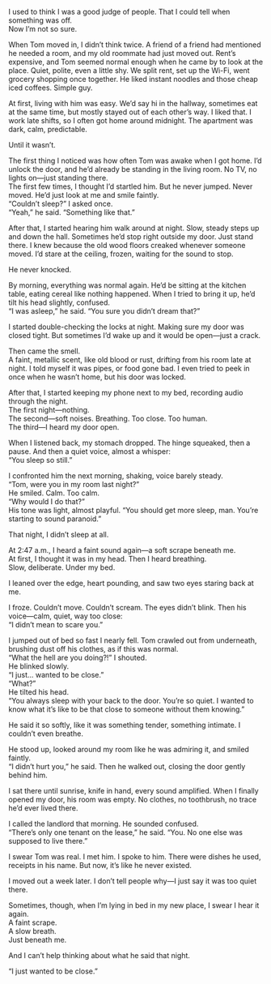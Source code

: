 I used to think I was a good judge of people. That I could tell when something was off.  
Now I’m not so sure.

When Tom moved in, I didn’t think twice. A friend of a friend had mentioned he needed a room, and my old roommate had just moved out. Rent’s expensive, and Tom seemed normal enough when he came by to look at the place. Quiet, polite, even a little shy. We split rent, set up the Wi-Fi, went grocery shopping once together. He liked instant noodles and those cheap iced coffees. Simple guy.

At first, living with him was easy. We’d say hi in the hallway, sometimes eat at the same time, but mostly stayed out of each other’s way. I liked that. I work late shifts, so I often got home around midnight. The apartment was dark, calm, predictable.

Until it wasn’t.

The first thing I noticed was how often Tom was awake when I got home. I’d unlock the door, and he’d already be standing in the living room. No TV, no lights on—just standing there.  
The first few times, I thought I’d startled him. But he never jumped. Never moved. He’d just look at me and smile faintly.  
“Couldn’t sleep?” I asked once.  
“Yeah,” he said. “Something like that.”

After that, I started hearing him walk around at night. Slow, steady steps up and down the hall. Sometimes he’d stop right outside my door. Just stand there. I knew because the old wood floors creaked whenever someone moved. I’d stare at the ceiling, frozen, waiting for the sound to stop.

He never knocked.

By morning, everything was normal again. He’d be sitting at the kitchen table, eating cereal like nothing happened. When I tried to bring it up, he’d tilt his head slightly, confused.  
“I was asleep,” he said. “You sure you didn’t dream that?”

I started double-checking the locks at night. Making sure my door was closed tight. But sometimes I’d wake up and it would be open—just a crack.

Then came the smell.  
A faint, metallic scent, like old blood or rust, drifting from his room late at night. I told myself it was pipes, or food gone bad. I even tried to peek in once when he wasn’t home, but his door was locked.

After that, I started keeping my phone next to my bed, recording audio through the night.  
The first night—nothing.  
The second—soft noises. Breathing. Too close. Too human.  
The third—I heard my door open.

When I listened back, my stomach dropped. The hinge squeaked, then a pause. And then a quiet voice, almost a whisper:  
“You sleep so still.”

I confronted him the next morning, shaking, voice barely steady.  
“Tom, were you in my room last night?”  
He smiled. Calm. Too calm.  
“Why would I do that?”  
His tone was light, almost playful. “You should get more sleep, man. You’re starting to sound paranoid.”

That night, I didn’t sleep at all.

At 2:47 a.m., I heard a faint sound again—a soft scrape beneath me.  
At first, I thought it was in my head. Then I heard breathing.  
Slow, deliberate. Under my bed.

I leaned over the edge, heart pounding, and saw two eyes staring back at me.

I froze. Couldn’t move. Couldn’t scream. The eyes didn’t blink. Then his voice—calm, quiet, way too close:  
“I didn’t mean to scare you.”

I jumped out of bed so fast I nearly fell. Tom crawled out from underneath, brushing dust off his clothes, as if this was normal.  
“What the hell are you doing?!” I shouted.  
He blinked slowly.  
“I just… wanted to be close.”  
“What?”  
He tilted his head.  
“You always sleep with your back to the door. You’re so quiet. I wanted to know what it’s like to be that close to someone without them knowing.”

He said it so softly, like it was something tender, something intimate. I couldn’t even breathe.

He stood up, looked around my room like he was admiring it, and smiled faintly.  
“I didn’t hurt you,” he said. Then he walked out, closing the door gently behind him.

I sat there until sunrise, knife in hand, every sound amplified. When I finally opened my door, his room was empty. No clothes, no toothbrush, no trace he’d ever lived there.

I called the landlord that morning. He sounded confused.  
“There’s only one tenant on the lease,” he said. “You. No one else was supposed to live there.”

I swear Tom was real. I met him. I spoke to him. There were dishes he used, receipts in his name. But now, it’s like he never existed.

I moved out a week later. I don’t tell people why—I just say it was too quiet there.

Sometimes, though, when I’m lying in bed in my new place, I swear I hear it again.  
A faint scrape.  
A slow breath.  
Just beneath me.

And I can’t help thinking about what he said that night.

“I just wanted to be close.”